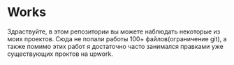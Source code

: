 # Works
Здраствуйте, в этом репозитории вы можете наблюдать некоторые из моих проектов.
Сюда не попали работы 100+ файлов(ограничение git), а также помимо этих работ я достаточно часто занимался правками уже существующих проктов на upwork.
